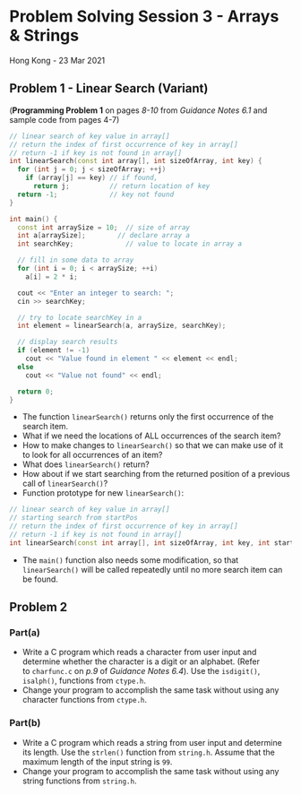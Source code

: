 # Problem Solving Session 3 - Arrays & Strings

Hong Kong - 23 Mar 2021

## Problem 1 - Linear Search (Variant)
(**Programming Problem 1** on pages *8-10* from *Guidance Notes 6.1* and sample code from pages 4-7)
```cpp
// linear search of key value in array[]
// return the index of first occurrence of key in array[]
// return -1 if key is not found in array[]
int linearSearch(const int array[], int sizeOfArray, int key) {
  for (int j = 0; j < sizeOfArray; ++j)
    if (array[j] == key) // if found,
      return j;          // return location of key
  return -1;             // key not found
}

int main() {
  const int arraySize = 10;  // size of array
  int a[arraySize];        // declare array a
  int searchKey;             // value to locate in array a

  // fill in some data to array
  for (int i = 0; i < arraySize; ++i)
    a[i] = 2 * i;

  cout << "Enter an integer to search: ";
  cin >> searchKey; 

  // try to locate searchKey in a
  int element = linearSearch(a, arraySize, searchKey);

  // display search results
  if (element != -1)
    cout << "Value found in element " << element << endl;
  else
    cout << "Value not found" << endl;

  return 0;
}
```

- The function `linearSearch()` returns only the first occurrence of the search item.
- What if we need the locations of ALL occurrences of the search item?
- How to make changes to `linearSearch()` so that we can make use of it to look for all occurrences of an item?
- What does `linearSearch()` return?
- How about if we start searching from the returned position of a previous call of `linearSearch()`?
- Function prototype for new `linearSearch()`:
```cpp
// linear search of key value in array[]
// starting search from startPos
// return the index of first occurrence of key in array[]
// return -1 if key is not found in array[]
int linearSearch(const int array[], int sizeOfArray, int key, int startPos);
```
- The `main()` function also needs some modification, so that `linearSearch()` will be called repeatedly until no more search item can be found.

## Problem 2

### Part(a)
- Write a C program which reads a character from user input and determine whether the character is a digit or an alphabet. (Refer to `charfunc.c` on *p.9* of *Guidance Notes 6.4*). Use the `isdigit()`, `isalph()`, functions from `ctype.h`.
- Change your program to accomplish the same task without using any character functions from `ctype.h`.

### Part(b)
- Write a C program which reads a string from user input and determine its length. Use the `strlen()` function from `string.h`. Assume that the maximum length of the input string is `99`.
- Change your program to accomplish the same task without using any string functions from `string.h`.

